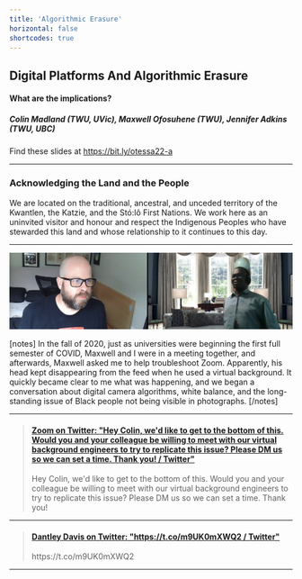 ```yaml
---
title: 'Algorithmic Erasure'
horizontal: false
shortcodes: true
---
```




## Digital Platforms And Algorithmic Erasure
#### What are the implications?
##### Colin Madland (TWU, UVic), Maxwell Ofosuhene (TWU), Jennifer Adkins (TWU, UBC)

Find these slides at <https://bit.ly/otessa22-a>


---

### Acknowledging the Land and the People

We are located on the traditional, ancestral, and unceded territory of the Kwantlen, the Katzie, and the Stó:lô First Nations. We work here as an uninvited visitor and honour and respect the Indigenous Peoples who have stewarded this land and whose relationship to it continues to this day.

---



![text here](1.jpeg)

[notes]
In the fall of 2020, just as universities were beginning the first full semester of COVID, Maxwell and I were in a meeting together, and afterwards, Maxwell asked me to help troubleshoot Zoom. Apparently, his head kept disappearing from the feed when he used a virtual background. It quickly became clear to me what was happening, and we began a conversation about digital camera algorithms, white balance, and the long-standing issue of Black people not being visible in photographs.
[/notes]

---


<blockquote class="embedly-card" data-card-key="05acda8fea1b4f099c92b66268f422dd" data-card-theme="dark" data-card-type="article"><h4><a href="https://twitter.com/Zoom/status/1307405523667484672?s=20&t=0zVrcyZO66uUrcn-fWAYIg">Zoom on Twitter: "Hey Colin, we'd like to get to the bottom of this. Would you and your colleague be willing to meet with our virtual background engineers to try to replicate this issue? Please DM us so we can set a time. Thank you! / Twitter"</a></h4><p>Hey Colin, we'd like to get to the bottom of this. Would you and your colleague be willing to meet with our virtual background engineers to try to replicate this issue? Please DM us so we can set a time. Thank you!</p></blockquote>
<script async src="//cdn.embedly.com/widgets/platform.js" charset="UTF-8"></script>

---

<blockquote class="embedly-card" data-card-key="05acda8fea1b4f099c92b66268f422dd" data-card-theme="dark" data-card-branding="0" data-card-type="article"><h4><a href="https://twitter.com/dantley/status/1390789795408842752?s=20&t=0zVrcyZO66uUrcn-fWAYIg">Dantley Davis on Twitter: "https://t.co/m9UK0mXWQ2 / Twitter"</a></h4><p>https://t.co/m9UK0mXWQ2</p></blockquote>
<script async src="//cdn.embedly.com/widgets/platform.js" charset="UTF-8"></script>

---